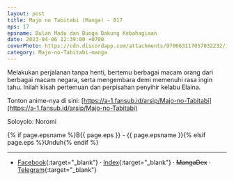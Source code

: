 ```yaml
---
layout: post
title: Majo no Tabitabi (Manga) - B17
eps: 17
epsname: Bulan Madu dan Bunga Bakung Kebahagiaan
date: 2023-04-06 12:39:00 +0700
coverPhoto: https://cdn.discordapp.com/attachments/970663117057032232/1093406884729454612/b17.png
category: Majo-no-Tabitabi-manga
---
```


Melakukan perjalanan tanpa henti, bertemu berbagai macam orang dari berbagai macam negara, serta mengembara demi memenuhi rasa ingin tahu. Inilah kisah pertemuan dan perpisahan penyihir kelabu Elaina.

Tonton anime-nya di sini: [https://a-1.fansub.id/arsip/Majo-no-Tabitabi](https://a-1.fansub.id/arsip/Majo-no-Tabitabi)

Soloyolo: Noromi

{% if page.epsname %}B{{ page.eps }} - {{ page.epsname }}{% elsif page.eps %}Unduh{% endif %}

---
- [Facebook](https://www.facebook.com/a1fansub/posts/pfbid02Hj8fZQhz7DycNpds9XUUQEM46UrPnVejaxy4RDwbResGo3EVxS3sE6oL7cMM123el){:target="_blank"} &middot; [Index](https://bit.ly/elainabab17){:target="_blank"} &middot; ~~MangaDex~~ &middot; [Telegram](https://t.me/a1fansubweeklies/268){:target="_blank"}
